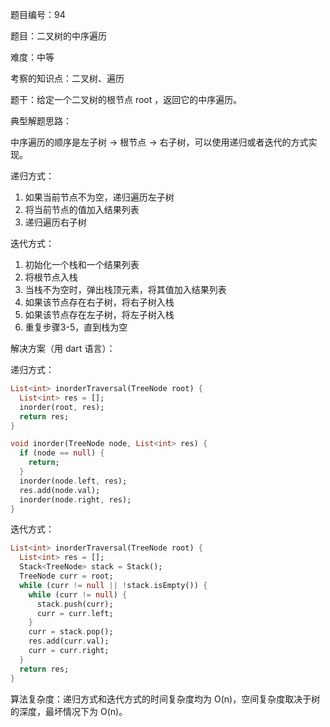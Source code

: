 题目编号：94

题目：二叉树的中序遍历

难度：中等

考察的知识点：二叉树、遍历

题干：给定一个二叉树的根节点 root ，返回它的中序遍历。

典型解题思路：

中序遍历的顺序是左子树 -> 根节点 -> 右子树，可以使用递归或者迭代的方式实现。

递归方式：

1. 如果当前节点不为空，递归遍历左子树
2. 将当前节点的值加入结果列表
3. 递归遍历右子树

迭代方式：

1. 初始化一个栈和一个结果列表
2. 将根节点入栈
3. 当栈不为空时，弹出栈顶元素，将其值加入结果列表
4. 如果该节点存在右子树，将右子树入栈
5. 如果该节点存在左子树，将左子树入栈
6. 重复步骤3-5，直到栈为空

解决方案（用 dart 语言）：

递归方式：

```dart
List<int> inorderTraversal(TreeNode root) {
  List<int> res = [];
  inorder(root, res);
  return res;
}

void inorder(TreeNode node, List<int> res) {
  if (node == null) {
    return;
  }
  inorder(node.left, res);
  res.add(node.val);
  inorder(node.right, res);
}
```

迭代方式：

```dart
List<int> inorderTraversal(TreeNode root) {
  List<int> res = [];
  Stack<TreeNode> stack = Stack();
  TreeNode curr = root;
  while (curr != null || !stack.isEmpty()) {
    while (curr != null) {
      stack.push(curr);
      curr = curr.left;
    }
    curr = stack.pop();
    res.add(curr.val);
    curr = curr.right;
  }
  return res;
}
```

算法复杂度：递归方式和迭代方式的时间复杂度均为 O(n)，空间复杂度取决于树的深度，最坏情况下为 O(n)。